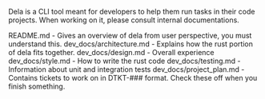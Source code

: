 Dela is a CLI tool meant for developers to help them run tasks in their code projects. When working on it, please consult internal documentations.

README.md - Gives an overview of dela from user perspective, you must understand this.
dev_docs/architecture.md - Explains how the rust portion of dela fits together.
dev_docs/design.md - Overall experience
dev_docs/style.md - How to write the rust code
dev_docs/testing.md - Information about unit and integration tests
dev_docs/project_plan.md - Contains tickets to work on in DTKT-### format. Check these off when you finish something.
